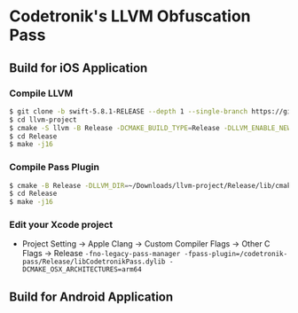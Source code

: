 # Codetronik's LLVM Obfuscation Pass

## Build for iOS Application

### Compile LLVM
```sh
$ git clone -b swift-5.8.1-RELEASE --depth 1 --single-branch https://github.com/llvm/llvm-project.git
$ cd llvm-project
$ cmake -S llvm -B Release -DCMAKE_BUILD_TYPE=Release -DLLVM_ENABLE_NEW_PASS_MANAGER=ON -DLLVM_CREATE_XCODE_TOOLCHAIN=ON -DLLVM_ENABLE_PROJECTS="clang;libcxx;libcxxabi" 
$ cd Release
$ make -j16
```

### Compile Pass Plugin
```sh
$ cmake -B Release -DLLVM_DIR=~/Downloads/llvm-project/Release/lib/cmake -DCMAKE_OSX_ARCHITECTURES=arm64
$ cd Release
$ make -j16
```
### Edit your Xcode project
- Project Setting -> Apple Clang -> Custom Compiler Flags -> Other C Flags -> Release
```-fno-legacy-pass-manager -fpass-plugin=/codetronik-pass/Release/libCodetronikPass.dylib -DCMAKE_OSX_ARCHITECTURES=arm64```



## Build for Android Application
